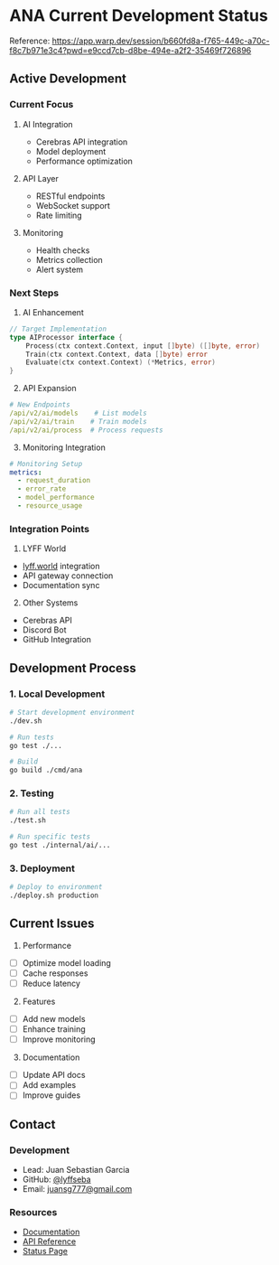 # ANA Current Development Status
Reference: https://app.warp.dev/session/b660fd8a-f765-449c-a70c-f8c7b971e3c4?pwd=e9ccd7cb-d8be-494e-a2f2-35469f726896

## Active Development

### Current Focus
1. AI Integration
   - Cerebras API integration
   - Model deployment
   - Performance optimization

2. API Layer
   - RESTful endpoints
   - WebSocket support
   - Rate limiting

3. Monitoring
   - Health checks
   - Metrics collection
   - Alert system

### Next Steps

1. AI Enhancement
```go
// Target Implementation
type AIProcessor interface {
    Process(ctx context.Context, input []byte) ([]byte, error)
    Train(ctx context.Context, data []byte) error
    Evaluate(ctx context.Context) (*Metrics, error)
}
```

2. API Expansion
```yaml
# New Endpoints
/api/v2/ai/models    # List models
/api/v2/ai/train    # Train models
/api/v2/ai/process  # Process requests
```

3. Monitoring Integration
```yaml
# Monitoring Setup
metrics:
  - request_duration
  - error_rate
  - model_performance
  - resource_usage
```

### Integration Points

1. LYFF World
- [lyff.world](https://lyff.world) integration
- API gateway connection
- Documentation sync

2. Other Systems
- Cerebras API
- Discord Bot
- GitHub Integration

## Development Process

### 1. Local Development
```bash
# Start development environment
./dev.sh

# Run tests
go test ./...

# Build
go build ./cmd/ana
```

### 2. Testing
```bash
# Run all tests
./test.sh

# Run specific tests
go test ./internal/ai/...
```

### 3. Deployment
```bash
# Deploy to environment
./deploy.sh production
```

## Current Issues

1. Performance
- [ ] Optimize model loading
- [ ] Cache responses
- [ ] Reduce latency

2. Features
- [ ] Add new models
- [ ] Enhance training
- [ ] Improve monitoring

3. Documentation
- [ ] Update API docs
- [ ] Add examples
- [ ] Improve guides

## Contact

### Development
- Lead: Juan Sebastian Garcia
- GitHub: [@lyffseba](https://github.com/lyffseba)
- Email: juansg777@gmail.com

### Resources
- [Documentation](https://docs.lyff.world/ana)
- [API Reference](https://api.lyff.world/docs)
- [Status Page](https://status.lyff.world)

